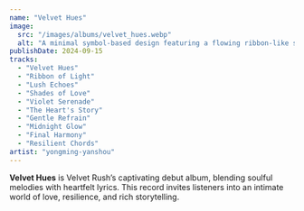```yaml
---
name: "Velvet Hues"
image:
  src: "/images/albums/velvet_hues.webp"
  alt: "A minimal symbol-based design featuring a flowing ribbon-like shape forming a heart, using black and violet colors, symbolizing love and resilience."
publishDate: 2024-09-15
tracks:
  - "Velvet Hues"
  - "Ribbon of Light"
  - "Lush Echoes"
  - "Shades of Love"
  - "Violet Serenade"
  - "The Heart's Story"
  - "Gentle Refrain"
  - "Midnight Glow"
  - "Final Harmony"
  - "Resilient Chords"
artist: "yongming-yanshou"
---
```


**Velvet Hues** is Velvet Rush’s captivating debut album, blending soulful melodies with heartfelt lyrics. This record invites listeners into an intimate world of love, resilience, and rich storytelling.
